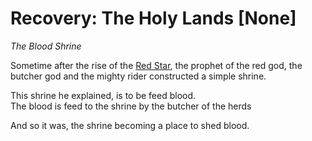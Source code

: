 # Recovery: The Holy Lands [None]

*The Blood Shrine*

Sometime after the rise of the [Red Star](https://www.reddit.com/r/GodhoodWB/comments/fsee67/endless_pantheon_turn_4/fm45syc/), the prophet of the red god, the butcher god and the mighty rider constructed a simple shrine.

This shrine he explained, is to be feed blood.  
The blood is feed to the shrine by the butcher of the herds

And so it was, the shrine becoming a place to shed blood.

